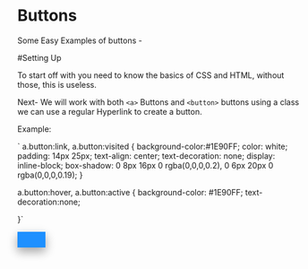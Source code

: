 # Buttons
Some Easy Examples of buttons - 

#Setting Up 

To start off with you need to know the basics of CSS and HTML, without those, this is useless. 

Next- We will work with both `<a>` Buttons and `<button>` buttons  using a class we can use a regular Hyperlink to create a button. 

Example:




`   a.button:link, a.button:visited {
    background-color:#1E90FF;
    color: white;
    padding: 14px 25px;
    text-align: center;
    text-decoration: none;
    display: inline-block;
    box-shadow: 0 8px 16px 0 rgba(0,0,0,0.2), 0 6px 20px 0 rgba(0,0,0,0.19);
}


a.button:hover, a.button:active {
    background-color: 	#1E90FF;
    text-decoration:none;
    
}`

<style>
   a.button:link, a.button:visited {
    background-color:#1E90FF;
    color: white;
    padding: 14px 25px;
    text-align: center;
    text-decoration: none;
    display: inline-block;
    box-shadow: 0 8px 16px 0 rgba(0,0,0,0.2), 0 6px 20px 0 rgba(0,0,0,0.19);
}


a.button:hover, a.button:active {
    background-color: 	#1E90FF;
    text-decoration:none;
    
}
</style>
<a class="button" href="#"></a>
